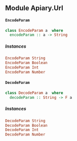 ## Module Apiary.Url

#### `EncodeParam`

``` purescript
class EncodeParam a  where
  encodeParam :: a -> String
```

##### Instances
``` purescript
EncodeParam String
EncodeParam Boolean
EncodeParam Int
EncodeParam Number
```

#### `DecodeParam`

``` purescript
class DecodeParam a  where
  decodeParam :: String -> F a
```

##### Instances
``` purescript
DecodeParam String
DecodeParam Boolean
DecodeParam Int
DecodeParam Number
```


